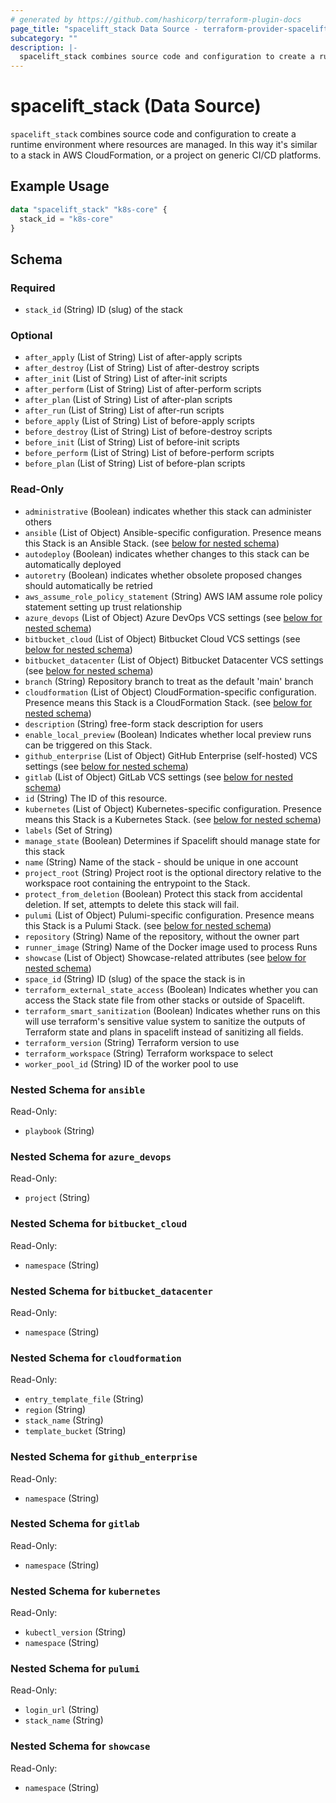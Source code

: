 ```yaml
---
# generated by https://github.com/hashicorp/terraform-plugin-docs
page_title: "spacelift_stack Data Source - terraform-provider-spacelift"
subcategory: ""
description: |-
  spacelift_stack combines source code and configuration to create a runtime environment where resources are managed. In this way it's similar to a stack in AWS CloudFormation, or a project on generic CI/CD platforms.
---
```


# spacelift_stack (Data Source)

`spacelift_stack` combines source code and configuration to create a runtime environment where resources are managed. In this way it's similar to a stack in AWS CloudFormation, or a project on generic CI/CD platforms.

## Example Usage

```terraform
data "spacelift_stack" "k8s-core" {
  stack_id = "k8s-core"
}
```

<!-- schema generated by tfplugindocs -->
## Schema

### Required

- `stack_id` (String) ID (slug) of the stack

### Optional

- `after_apply` (List of String) List of after-apply scripts
- `after_destroy` (List of String) List of after-destroy scripts
- `after_init` (List of String) List of after-init scripts
- `after_perform` (List of String) List of after-perform scripts
- `after_plan` (List of String) List of after-plan scripts
- `after_run` (List of String) List of after-run scripts
- `before_apply` (List of String) List of before-apply scripts
- `before_destroy` (List of String) List of before-destroy scripts
- `before_init` (List of String) List of before-init scripts
- `before_perform` (List of String) List of before-perform scripts
- `before_plan` (List of String) List of before-plan scripts

### Read-Only

- `administrative` (Boolean) indicates whether this stack can administer others
- `ansible` (List of Object) Ansible-specific configuration. Presence means this Stack is an Ansible Stack. (see [below for nested schema](#nestedatt--ansible))
- `autodeploy` (Boolean) indicates whether changes to this stack can be automatically deployed
- `autoretry` (Boolean) indicates whether obsolete proposed changes should automatically be retried
- `aws_assume_role_policy_statement` (String) AWS IAM assume role policy statement setting up trust relationship
- `azure_devops` (List of Object) Azure DevOps VCS settings (see [below for nested schema](#nestedatt--azure_devops))
- `bitbucket_cloud` (List of Object) Bitbucket Cloud VCS settings (see [below for nested schema](#nestedatt--bitbucket_cloud))
- `bitbucket_datacenter` (List of Object) Bitbucket Datacenter VCS settings (see [below for nested schema](#nestedatt--bitbucket_datacenter))
- `branch` (String) Repository branch to treat as the default 'main' branch
- `cloudformation` (List of Object) CloudFormation-specific configuration. Presence means this Stack is a CloudFormation Stack. (see [below for nested schema](#nestedatt--cloudformation))
- `description` (String) free-form stack description for users
- `enable_local_preview` (Boolean) Indicates whether local preview runs can be triggered on this Stack.
- `github_enterprise` (List of Object) GitHub Enterprise (self-hosted) VCS settings (see [below for nested schema](#nestedatt--github_enterprise))
- `gitlab` (List of Object) GitLab VCS settings (see [below for nested schema](#nestedatt--gitlab))
- `id` (String) The ID of this resource.
- `kubernetes` (List of Object) Kubernetes-specific configuration. Presence means this Stack is a Kubernetes Stack. (see [below for nested schema](#nestedatt--kubernetes))
- `labels` (Set of String)
- `manage_state` (Boolean) Determines if Spacelift should manage state for this stack
- `name` (String) Name of the stack - should be unique in one account
- `project_root` (String) Project root is the optional directory relative to the workspace root containing the entrypoint to the Stack.
- `protect_from_deletion` (Boolean) Protect this stack from accidental deletion. If set, attempts to delete this stack will fail.
- `pulumi` (List of Object) Pulumi-specific configuration. Presence means this Stack is a Pulumi Stack. (see [below for nested schema](#nestedatt--pulumi))
- `repository` (String) Name of the repository, without the owner part
- `runner_image` (String) Name of the Docker image used to process Runs
- `showcase` (List of Object) Showcase-related attributes (see [below for nested schema](#nestedatt--showcase))
- `space_id` (String) ID (slug) of the space the stack is in
- `terraform_external_state_access` (Boolean) Indicates whether you can access the Stack state file from other stacks or outside of Spacelift.
- `terraform_smart_sanitization` (Boolean) Indicates whether runs on this will use terraform's sensitive value system to sanitize the outputs of Terraform state and plans in spacelift instead of sanitizing all fields.
- `terraform_version` (String) Terraform version to use
- `terraform_workspace` (String) Terraform workspace to select
- `worker_pool_id` (String) ID of the worker pool to use

<a id="nestedatt--ansible"></a>
### Nested Schema for `ansible`

Read-Only:

- `playbook` (String)


<a id="nestedatt--azure_devops"></a>
### Nested Schema for `azure_devops`

Read-Only:

- `project` (String)


<a id="nestedatt--bitbucket_cloud"></a>
### Nested Schema for `bitbucket_cloud`

Read-Only:

- `namespace` (String)


<a id="nestedatt--bitbucket_datacenter"></a>
### Nested Schema for `bitbucket_datacenter`

Read-Only:

- `namespace` (String)


<a id="nestedatt--cloudformation"></a>
### Nested Schema for `cloudformation`

Read-Only:

- `entry_template_file` (String)
- `region` (String)
- `stack_name` (String)
- `template_bucket` (String)


<a id="nestedatt--github_enterprise"></a>
### Nested Schema for `github_enterprise`

Read-Only:

- `namespace` (String)


<a id="nestedatt--gitlab"></a>
### Nested Schema for `gitlab`

Read-Only:

- `namespace` (String)


<a id="nestedatt--kubernetes"></a>
### Nested Schema for `kubernetes`

Read-Only:

- `kubectl_version` (String)
- `namespace` (String)


<a id="nestedatt--pulumi"></a>
### Nested Schema for `pulumi`

Read-Only:

- `login_url` (String)
- `stack_name` (String)


<a id="nestedatt--showcase"></a>
### Nested Schema for `showcase`

Read-Only:

- `namespace` (String)
